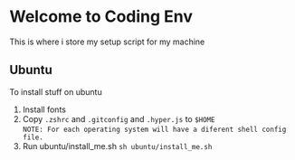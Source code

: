 # Welcome to Coding Env

This is where i store my setup script for my machine

## Ubuntu

To install stuff on ubuntu

1.  Install fonts
2.  Copy `.zshrc` and `.gitconfig` and `.hyper.js` to `$HOME`
    <br>`NOTE: For each operating system will have a diferent shell config file.`
3.  Run ubuntu/install_me.sh `sh ubuntu/install_me.sh`
